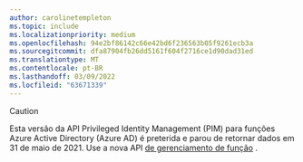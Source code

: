 ```yaml
---
author: carolinetempleton
ms.topic: include
ms.localizationpriority: medium
ms.openlocfilehash: 94e2bf86142c66e42bd6f236563b05f9261ecb3a
ms.sourcegitcommit: dfa87904fb26dd5161f604f2716ce1d90dad31ed
ms.translationtype: MT
ms.contentlocale: pt-BR
ms.lasthandoff: 03/09/2022
ms.locfileid: "63671339"
---
```

<!-- markdownlint-disable MD041-->

>[!CAUTION]
>Esta versão da API Privileged Identity Management (PIM) para funções Azure Active Directory (Azure AD) é preterida e parou de retornar dados em 31 de maio de 2021. Use a nova API [de gerenciamento de função](/graph/api/resources/privilegedidentitymanagement-root#migrate-from-pim-v2-to-pim-v3-apis) .
